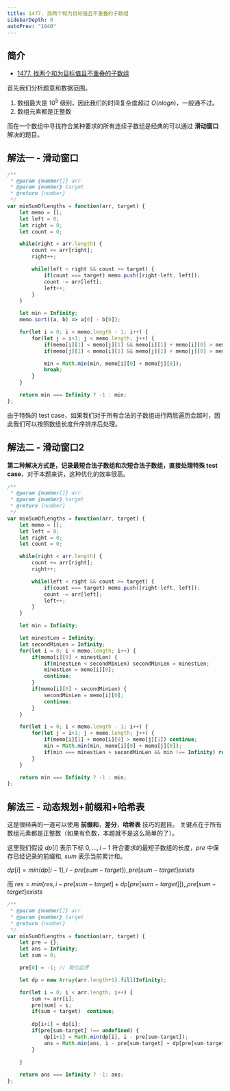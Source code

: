 ```yaml
---
title: 1477. 找两个和为目标值且不重叠的子数组
sidebarDepth: 0
autoPrev: "1040"
--- 
```

 
## 简介
- [1477. 找两个和为目标值且不重叠的子数组](https://leetcode-cn.com/problems/find-two-non-overlapping-sub-arrays-each-with-target-sum/)


首先我们分析题意和数据范围。
1. 数组最大是 $10^5$ 级别，因此我们的时间复杂度超过 $O(nlogn)$，一般通不过。
2. 数组元素都是正整数


而在一个数组中寻找符合某种要求的所有连续子数组是经典的可以通过 **滑动窗口** 解决的题目。


## 解法一 - 滑动窗口

```javascript
/**
 * @param {number[]} arr
 * @param {number} target
 * @return {number}
 */
var minSumOfLengths = function(arr, target) {
    let memo = [];
    let left = 0;
    let right = 0;
    let count = 0;

    while(right < arr.length) {
        count += arr[right];
        right++;

        while(left < right && count >= target) {
            if(count === target) memo.push([right-left, left]);
            count -= arr[left];
            left++;
        }
    }

    let min = Infinity;
    memo.sort((a, b) => a[0] - b[0]);

    for(let i = 0; i < memo.length - 1; i++) {
        for(let j = i+1; j < memo.length; j++) {
            if(memo[i][1] < memo[j][1] && memo[i][1] + memo[i][0] > memo[j][1]) continue;
            if(memo[j][1] < memo[i][1] && memo[j][1] + memo[j][0] > memo[i][1]) continue;

            min = Math.min(min, memo[i][0] + memo[j][0]);
            break;
        }
    }

    return min === Infinity ? -1 : min;
};
```

由于特殊的 test case，如果我们对于所有合法的子数组进行两层遍历会超时，因此我们可以按照数组长度升序排序后处理。

## 解法二 - 滑动窗口2
**第二种解决方式是，记录最短合法子数组和次短合法子数组，直接处理特殊 test case**，对于本题来讲，这种优化的效率很高。

```javascript
/**
 * @param {number[]} arr
 * @param {number} target
 * @return {number}
 */
var minSumOfLengths = function(arr, target) {
    let memo = [];
    let left = 0;
    let right = 0;
    let count = 0;

    while(right < arr.length) {
        count += arr[right];
        right++;

        while(left < right && count >= target) {
            if(count === target) memo.push([right-left, left]);
            count -= arr[left];
            left++;
        }
    }

    let min = Infinity;

    let minestLen = Infinity;
    let secondMinLen = Infinity;
    for(let i = 0; i < memo.length; i++) {
        if(memo[i][0] < minestLen) {
            if(minestLen < secondMinLen) secondMinLen = minestLen;
            minestLen = memo[i][0];
            continue;
        }
        if(memo[i][0] < secondMinLen) {
            secondMinLen = memo[i][0];
            continue;
        }
    }

    for(let i = 0; i < memo.length - 1; i++) {
        for(let j = i+1; j < memo.length; j++) {
            if(memo[i][1] + memo[i][0] > memo[j][1]) continue;
            min = Math.min(min, memo[i][0] + memo[j][0]);
            if(min === minestLen + secondMinLen && min !== Infinity) return min;
        }
    }

    return min === Infinity ? -1 : min;
};
```

## 解法三 - 动态规划+前缀和+哈希表
这是很经典的一道可以使用 **前缀和**，**差分**，**哈希表** 技巧的题目。
关键点在于所有数组元素都是正整数（如果有负数，本题就不是这么简单的了）。

这里我们假设 $dp[i]$ 表示下标 $0,...,i-1$ 符合要求的最短子数组的长度，$pre$ 中保存已经记录的前缀和, $sum$ 表示当前累计和。

$dp[i] = min(dp[i-1], i - pre[sum - target]), pre [sum - target] exists$

而 $res = min(res, i- pre[sum-target] + dp[pre[sum-target]]), , pre [sum - target] exists$

```javascript
/**
 * @param {number[]} arr
 * @param {number} target
 * @return {number}
 */
var minSumOfLengths = function(arr, target) {
    let pre = {};
    let ans = Infinity;
    let sum = 0;

    pre[0] = -1; // 简化边界

    let dp = new Array(arr.length+1).fill(Infinity);

    for(let i = 0; i < arr.length; i++) {
        sum += arr[i];
        pre[sum] = i;
        if(sum < target)  continue;
        
        dp[i+1] = dp[i];
        if(pre[sum-target] !== undefined) {
            dp[i+1] = Math.min(dp[i], i - pre[sum-target]);
            ans = Math.min(ans, i - pre[sum-target] + dp[pre[sum-target]+1]);
        }
      
    }

    return ans === Infinity ? -1: ans;
};
```


